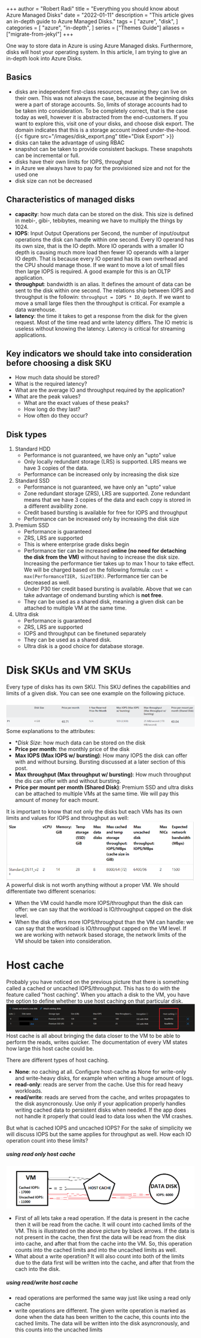 +++
author = "Robert Radi"
title = "Everything you should know about Azure Managed Disks"
date = "2022-01-11"
description = "This article gives an in-depth guide to Azure Managed Disks."
tags = [
    "azure",
    "disk",
]
categories = [
    "azure",
    "in-depth",
]
series = ["Themes Guide"]
aliases = ["migrate-from-jekyl"]
+++

One way to store data in Azure is using Azure Managed disks. Furthermore, disks will host your operating system. In this article, I am trying to give an in-depth look into Azure Disks. 

## Basics

* disks are independent first-class resources, meaning they can live on their own. This was not always the case, because at the beginning disks were a part of storage accounts. So, limits of storage accounts had to be taken into consideration. To be completely correct, that is the case today as well, however it is abstracted from the end-customers. If you want to explore this, visit one of your disks, and choose disk export. The domain indicates that this is a storage account indeed under-the-hood. 
{{< figure src="/images/disk_export.png" title="Disk Export" >}}
* disks can take the advantage of using RBAC
* snapshot can be taken to provide consistent backups. These snapshots can be incremental or full.
* disks have their own limits for IOPS, throughput
* in Azure we always have to pay for the provisioned size and not for the used one
* disk size can not be decreased

## Characteristics of managed disks
* **capacity**: how much data can be stored on the disk. This size is defined in mebi-, gibi-, tebibytes, meaning we have to multiply the things by 1024.
* **IOPS**: Input Output Operations per Second, the number of input/output operations the disk can handle within one second. Every IO operand has its own size, that is the IO depth. More IO operands with a smaller IO depth is causing much more load then fewer IO operands with a larger IO depth. That is because every IO operand has its own overhead and the CPU should manage those. If we want to move a lot of small files then large IOPS is required. A good example for this is an OLTP application. 
* **throughput**: bandwidth is an alias. It defines the amount of data can be sent to the disk within one second. The relations ship between IOPS and throughput is the followin: `throughput = IOPS * IO_depth`. If we want to move a small large files then the throughput is critical. For example a data warehouse.
* **latency**: the time it takes to get a response from the disk for the given request. Most of the time read and write latency differs. The IO metric is useless without knowing the latency. Latency is critical for streaming applications. 

## Key indicators we should take into consideration before choosing a disk SKU
* How much data should be stored?
* What is the required latency?
* What are the average IO and throughput required by the application?
* What are the peak values?
   * What are the exact values of these peaks?
   * How long do they last?
   * How often do they occur?

## Disk types
1. Standard HDD
   * Performance is not guaranteed, we have only an "upto" value
   * Only locally redundant storage (LRS) is supported. LRS means we have 3 copies of the data. 
   * Performance can be increased only by increasing the disk size
2. Standard SSD
   * Performance is not guaranteed, we have only an "upto" value
   * Zone redundant storage (ZRS), LRS are supported. Zone redundant means that we have 3 copies of the data and each copy is stored in a different avaibility zone. 
   * Credit based bursting is available for free for IOPS and throughput
   * Performance can be increased only by increasing the disk size
3. Premium SSD
   * Performance is guaranteed
   * ZRS, LRS are supported
   * This is where enterprise grade disks begin
   * Performance tier can be increased **online (no need for detaching the disk from the VM)** without having to increase the disk size. Increasing the performance tier takes up to max 1 hour to take effect. We will be charged based on the following formula: `cost = max(PerformanceTIER, SizeTIER)`. Performance tier can be decreased as well. 
   * Under P30 tier credit based bursting is available. Above that we can take advantage of ondemand bursting which is **not free**.
   * They can be used as a shared disk, meaning a given disk can be attached to multiple VM at the same time. 
4. Ultra disk
   * Performance is guaranteed
   * ZRS, LRS are supported
   * IOPS and throughput can be finetuned separately
   * They can be used as a shared disk.
   * Ultra disk is a good choice for database storage.

# Disk SKUs and VM SKUs
Every type of disks has its own SKU. This SKU defines the capabilities and limits of a given disk. You can see one example on the following pictuce.
![disk-sku](/images/disk_sku.png)
Some explanations to the attributes:
* **Disk Size*: how much data can be stored on the disk
* **Price per month**: the monthly price of the disk
* **Max IOPS (Max IOPS w/ bursting)**: How many IOPS the disk can offer with and without bursing. Bursting discussed at a later section of this post.
* **Max throughput (Max throughput w/ bursting)**: How much throughput the dis can offer with and without bursting.
* **Price per mount per month (Shared Disk)**: Premium SSD and ultra disks can be attached to multiple VMs at the same time. We will pay this amount of money for each mount.

It is important to know that not only the disks but each VMs has its own limits and values for IOPS and throughput as well:
![vm-sku](/images/vm_sku.png)
A powerful disk is not worth anything without a proper VM. We should differentiate two different scenarios:
* When the VM could handle more IOPS/throughput than the disk can offer: we can say that the workload is IO/throughput capped on the disk level.
* When the disk offers more IOPS/throughput than the VM can handle: we can say that the workload is IO/throughput capped on the VM level. 
If we are working with network based storage, the network limits of the VM should be taken into consideration. 

# Host cache
Probably you have noticed on the previous picture that there is something called a cached or uncached IOPS/throughput. This has to do with the feature called "host caching". When you attach a disk to the VM, you have the option to define whether to use host caching on that particular disk.
![host-cache](/images/host_cache.png)
Host cache is all about bringing the data closer to the VM to be able to perform the reads, writes quicker. The documentation of every VM states how large this host cache could be. 

There are different types of host caching.
* **None**: no caching at all. Configure host-cache as None for write-only and write-heavy disks, for example when writing a huge amount of logs.
* **read-only**: reads are server from the cache. Use this for read heavy workloads.
* **read/write**: reads are served from the cache, and writes propagates to the disk asyncronously. Use only if your application properly handles writing cached data to persistent disks when needed. If the app does not handle it properly that could lead to data loss when the VM crashes.

But what is cached IOPS and uncached IOPS? For the sake of simplicity we will discuss IOPS but the same applies for throughput as well. How each IO operation count into these limits?

##### using read only host cache
![host-cache-limit](/images/host_cache_limits.png)
* First of all lets take a read operation. If the data is present in the cache then it will be read from the cache. It will count into cached limits of the VM. This is illustrated on the above picture by black arrows. If the data is not present in the cache, then first the data will be read from the disk into cache, and after that from the cache into the VM. So, this operation counts into the cached limits and into the uncached limits as well. 
* What about a write operation? It will also count into both of the limits due to the data first will be written into the cache, and after that from the cach into the disk.

##### using read/write host cache
* read operations are performed the same way just like using a read only cache
* write operations are different. The given write operation is marked as done when the data has been written to the cache, this counts into the cached limits. The data will be written into the disk asyncronously, and this counts into the uncached limits
